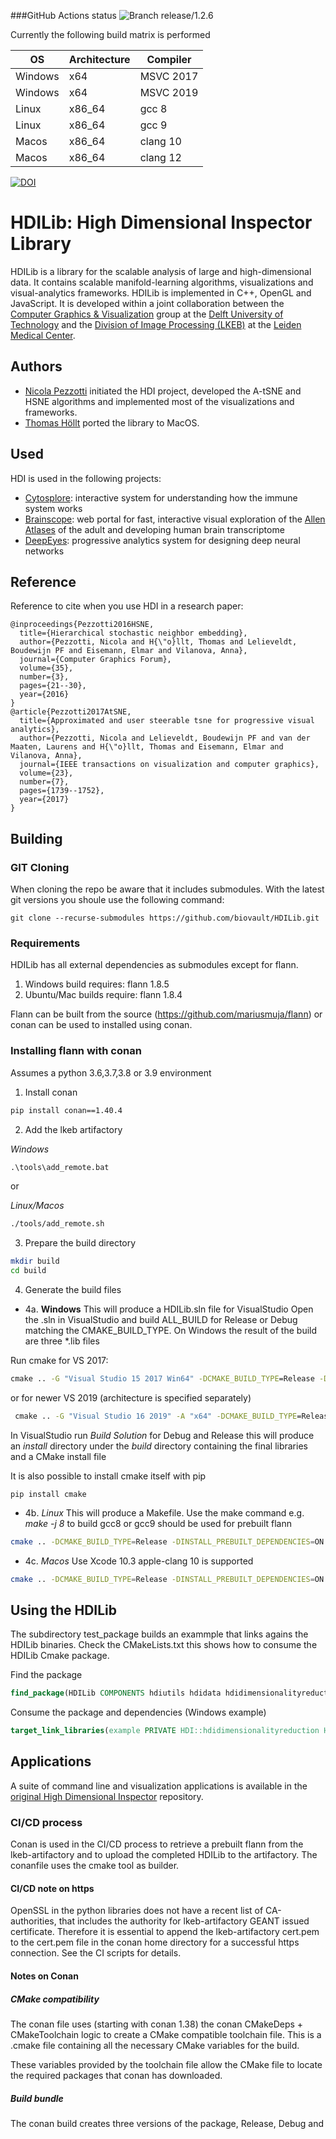 ###GitHub Actions status
![Branch release/1.2.6](https://github.com/biovault/HDILib/actions/workflows/build.yml/badge.svg?branch=release%2F1.2.6)

Currently the following build matrix is performed

| OS      | Architecture | Compiler  |
| ------- | ------------ | --------- |
| Windows | x64          | MSVC 2017 |
| Windows | x64          | MSVC 2019 |
| Linux   | x86_64       | gcc 8     |
| Linux   | x86_64       | gcc 9     |
| Macos   | x86_64       | clang 10  |
| Macos   | x86_64       | clang 12  |

[![DOI](https://zenodo.org/badge/100361974.svg)](https://zenodo.org/badge/latestdoi/100361974)


# HDILib: High Dimensional Inspector Library
HDILib is a library for the scalable analysis of large and high-dimensional data.
It contains scalable manifold-learning algorithms, visualizations and visual-analytics frameworks.
HDILib is implemented in C++, OpenGL and JavaScript.
It is developed within a joint collaboration between the [Computer Graphics & Visualization](https://graphics.tudelft.nl/) group at the [Delft University of Technology](https://www.tudelft.nl) and the [Division of Image Processing (LKEB)](https://www.lumc.nl/org/radiologie/research/LKEB/) at the [Leiden Medical Center](https://www.lumc.nl/).

## Authors
- [Nicola Pezzotti](http://nicola17.github.io/) initiated the HDI project, developed the A-tSNE and HSNE algorithms and implemented most of the visualizations and frameworks.
- [Thomas Höllt](https://www.thomashollt.com/) ported the library to MacOS.

## Used
HDI is used in the following projects:
- [Cytosplore](https://www.cytosplore.org/): interactive system for understanding how the immune system works
- [Brainscope](http://www.brainscope.nl/brainscope): web portal for fast,
interactive visual exploration of the [Allen Atlases](http://www.brain-map.org/) of the adult and developing human brain
transcriptome
- [DeepEyes](https://graphics.tudelft.nl/Publications-new/2018/PHVLEV18/): progressive analytics system for designing deep neural networks

## Reference
Reference to cite when you use HDI in a research paper:

```
@inproceedings{Pezzotti2016HSNE,
  title={Hierarchical stochastic neighbor embedding},
  author={Pezzotti, Nicola and H{\"o}llt, Thomas and Lelieveldt, Boudewijn PF and Eisemann, Elmar and Vilanova, Anna},
  journal={Computer Graphics Forum},
  volume={35},
  number={3},
  pages={21--30},
  year={2016}
}
@article{Pezzotti2017AtSNE,
  title={Approximated and user steerable tsne for progressive visual analytics},
  author={Pezzotti, Nicola and Lelieveldt, Boudewijn PF and van der Maaten, Laurens and H{\"o}llt, Thomas and Eisemann, Elmar and Vilanova, Anna},
  journal={IEEE transactions on visualization and computer graphics},
  volume={23},
  number={7},
  pages={1739--1752},
  year={2017}
}
```

## Building

### GIT Cloning 
When cloning the repo be aware that it includes submodules. With the latest git versions you shoule use the following command:

```
git clone --recurse-submodules https://github.com/biovault/HDILib.git
```

### Requirements

HDILib has all external dependencies as submodules except for flann.

1. Windows build requires: flann 1.8.5
2. Ubuntu/Mac builds require: flann 1.8.4

Flann can be built from the source (https://github.com/mariusmuja/flann) or conan can be used to
installed using conan.

### Installing flann with conan

Assumes a python 3.6,3.7,3.8 or 3.9 environment

1. Install conan

 ```bash
 pip install conan==1.40.4
 ```

2. Add the lkeb artifactory

*Windows*

```cmd
.\tools\add_remote.bat
```

or

*Linux/Macos*
```cmd
./tools/add_remote.sh
```
3. Prepare the build directory

``` bash
mkdir build
cd build
```

4. Generate the build files

* 4a. **Windows**
This will produce a HDILib.sln file for VisualStudio
 Open the .sln in VisualStudio and build ALL_BUILD for Release or Debug matching the CMAKE_BUILD_TYPE.
     On Windows the result of the build are three *.lib files

Run cmake for VS 2017: 
```cmd
cmake .. -G "Visual Studio 15 2017 Win64" -DCMAKE_BUILD_TYPE=Release -DINSTALL_PREBUILT_DEPENDENCIES=ON -DCMAKE_INSTALL_PREFIX=install
```

or for newer VS 2019 (architecture is specified separately)

```cmd
 cmake .. -G "Visual Studio 16 2019" -A "x64" -DCMAKE_BUILD_TYPE=Release -DINSTALL_PREBUILT_DEPENDENCIES=ON -DCMAKE_INSTALL_PREFIX=install
```

In VisualStudio run *Build Solution* for Debug and Release this will produce an *install* directory under the *build* directory containing 
the final libraries and a CMake install file

It is also possible to install cmake itself with pip

```
pip install cmake
```

* 4b. *Linux*
This will produce a Makefile. Use the make command e.g. *make -j 8* to build
gcc8 or gcc9 should be used for prebuilt flann

```bash
cmake .. -DCMAKE_BUILD_TYPE=Release -DINSTALL_PREBUILT_DEPENDENCIES=ON -DCMAKE_INSTALL_PREFIX=install
```

* 4c. *Macos*
Use Xcode 10.3 apple-clang 10 is supported
```bash
cmake .. -DCMAKE_BUILD_TYPE=Release -DINSTALL_PREBUILT_DEPENDENCIES=ON -DCMAKE_INSTALL_PREFIX=install
```

## Using the HDILib

The subdirectory test_package builds an exammple that links agains the HDILib binaries. Check the CMakeLists.txt this shows how to consume the HDILib Cmake package.

Find the package
```cmake
find_package(HDILib COMPONENTS hdiutils hdidata hdidimensionalityreduction PATHS ${HDILib_ROOT} CONFIG REQUIRED)
```

Consume the package and dependencies (Windows example)
```cmake
target_link_libraries(example PRIVATE HDI::hdidimensionalityreduction HDI::hdiutils HDI::hdidata flann lz4::lz4 OpenMP::OpenMP_CXX ${CMAKE_DL_LIBS})
```


## Applications

A suite of command line and visualization applications is available in the [original High Dimensional Inspector](https://github.com/biovault/High-Dimensional-Inspector) repository.

### CI/CD process

Conan is used in the CI/CD process to retrieve a prebuilt flann from the lkeb-artifactory and to upload the completed HDILib to the artifactory. The conanfile uses the cmake tool as builder.


#### CI/CD note on https
OpenSSL in the python libraries does not have a recent list of CA-authorities, that includes the authority for lkeb-artifactory GEANT issued certificate. Therefore it is essential to append the lkeb-artifactory cert.pem to the cert.pem file in the conan home directory for a successful https connection. See the CI scripts for details.

#### Notes on Conan

##### CMake compatibility
The conan file uses (starting with conan 1.38) the conan CMakeDeps + CMakeToolchain logic to create a CMake compatible toolchain file. This is a .cmake file
containing all the necessary CMake variables for the build. 

These variables provided by the toolchain file allow the CMake file to locate the required packages that conan has downloaded.

##### Build bundle
The conan build creates three versions of the package, Release, Debug and 



